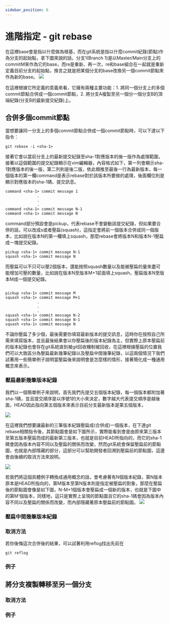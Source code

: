 ```yaml
---
sidebar_position: 6
---
```


# 進階指定 - git rebase
在這裡base會是指以什麼做為根基，而在git系統是指以什麼commit紀錄(節點)作為分支的起始點，拿下圖來說的話，分支1(Branch 1)是以Master/Main分支上的commitM來作為它的base，而re是重新、再一次，re和base組合在一起就是重新定義目前分支的起始點，換言之就是把某個分支的base改換另一個commit節點來作為新的base。
![](https://res.cloudinary.com/dqfxgtyoi/image/upload/v1632815679/blog/git/rebase/anExampleOfigtbase_ybh3kf.png)

在這裡根據它所定義的意義來看，它擁有兩種主要功能：1. 將同一個分支上的多個commit節點合併成一個commit節點，2. 將分支A複製至另一個分一個分支B的頂端紀錄(分支B的最新提交紀錄)上。

## 合併多個commit節點
當想要讓同一分支上的多個commit節點合併成一個commit節點時，可以下達以下指令：
```
git rebase -i <sha-1>
```
接著它會以當前分支上的最新提交紀錄至sha-1對應版本的後一版作為處理範圍，接著以這個範圍的提交紀錄顯示在vim編輯器，內容格式如下，第一列會顯示sha-1對應版本的後一版，第二列則是後二版，依此類推至最後一行為最新版本，每一個版本的第一欄command是表示rebase對於該版本所要做的處理，後面欄位則是顯示對應版本的sha-1碼、提交訊息。

```
command <sha-1> commit message 1    
              .
              .
              .
command <sha-1> commit message N-1
command <sha-1> commit message N
```

command部分預設會是pickup，代表rebase不會變動該提交紀錄，但如果要合併的話，可以改成s或者壓扁(squash)，這指定會將前一個版本合併成同一個版本，比如說在版本N的第一欄填上squash，那麼rebase會將版本N和版本N-1壓扁成一塊提交紀錄。

```
pickup <sha-1> commit message N-1
squash <sha-1> commit message N
```

而壓扁可以不只可以壓2個版本，還能按照squash數量以及能被壓扁的量來盡可能增加可壓的數量，比如說在版本N至版本M+1前面填上squash，壓扁版本N至版本M成一個提交紀錄。

```

pickup <sha-1> commit message M
squash <sha-1> commit message M+1
              .
              .
              .
squash <sha-1> commit message N-2
squash <sha-1> commit message N-1
squash <sha-1> commit message N
```

不論你壓扁了多少個，最後需要你填寫最新版本的提交訊息，這時你在按照自己所需來填寫版本，並且最後結果會以你壓扁後的版本紀錄為主，但實際上原本壓扁前的版本紀錄也會存在git系統直到被git回收機制被回收，在這裡根據壓扁的位置我們可以大致區分為壓扁最新幾筆紀錄以及壓扁中間幾筆紀錄，以這兩個情況下我們試著用一些簡單例子說明當壓扁後來說明會是怎麼樣的情形，接著簡化成一種通用概念來表示。


### 壓扁最新幾筆版本紀錄
我們以一個簡單例子來說明，首先我們先提交五個版本紀錄，每一個版本都附加著sha-1碼，並且提交順序是以序號1的大小來決定，數字越大代表提交順序是越後面，HEAD因此指向第五個版本來表示目前分支最新版本是第五個版本，

![](https://res.cloudinary.com/dqfxgtyoi/image/upload/v1632837434/blog/git/rebase/simpleExample_zymlon.png)

在這裡我們想要讓最新的三筆版本紀錄壓扁成(合併成)一個版本，在下達git rebase相關指令後，其節點圖會是如下圖所示，實際能看到會是由原來第三版本至第五版本壓扁而成的最新第三版本，也就是目前HEAD所指向的，而它的sha-1碼會因為版本內容不同以及壓扁的關係而改變，然而git系統會保留壓扁前的節點圖，也就是內部隱藏的部分，這部分可以幫助開發者回溯到壓扁前的節點圖，這邊會由後續的取消方法來說明。

![](https://res.cloudinary.com/dqfxgtyoi/image/upload/v1632837434/blog/git/rebase/simpleExampleAfterSquash_lq8zpa.png)

若我們將這個具體例子轉換成通用概念的話，會考慮著有N個版本紀錄，第N版本原本是HEAD所指向的，第M版本至第N版本則是指定被壓扁的對象，那麼在壓扁後的節點圖會像是如下圖，N-M+1個版本會壓扁成一個新的版本，也就是下圖中的第M'個版本，同樣地，這只是實際上呈現的節點圖且它的sha-1碼會因為版本內容不同以及壓扁的關係而改變，而內部隱藏著原本壓扁前的節點圖。
![](https://res.cloudinary.com/dqfxgtyoi/image/upload/v1632838124/blog/git/rebase/generalExampleAfterSquash_vjwxk4.png)

### 壓扁中間幾筆版本紀錄

### 取消方法

若你後悔這次合併後的結果，可以試著利用reflog找出先前在

```
git reflog
```


### 例子

## 將分支複製轉移至另一個分支


### 取消方法

### 例子





